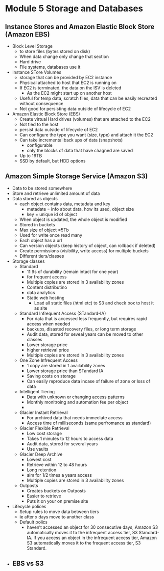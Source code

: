 # Module 5 Storage and Databases

## Instance Stores and Amazon Elastic Block Store (Amazon EBS)

- Block Level Storage
  - to store files (bytes stored on disk)
  - When data change only change that section
  - Hard drive
  - File systems, databases use it
- Instance STore Volumes
  - storage that can be provided by EC2 instance
  - Physical attached to host that EC2 is running on
  - If EC2 is terminated, the data on the ISV is deleted
    - As the EC2 might start up on another host
  - Useful for temp data, scratch files, data that can be easily recreated without consequence
  - Not good for persisting data outside of lifecycle of EC2
- Amazon Elastic Block Store (EBS)
  - Create virtual Hard drives (volumes) that are attached to the EC2 
  - Not tied to the host
  - persist data outside of lifecycle of EC2
  - Can configure the type you want (size, type) and attach it the EC2
  - Can take incremental back ups of data (snapshots)
    - configurable
    - only the blocks of data that have chagned are saved
  - Up to 16TB
  - SSD by default, but HDD options

## Amazon Simple Storage Service (Amazon S3)

- Data to be stored somewhere
- Store and retrieve unlimited amount of data
- Data stored as objects
  - each object contains data, metadata and key
    - metadate = info about data, how its used, object size
    - key = unique id of object
  - When object is updated, the whole object is modified
  - Stored in buckets
  - Max size of object =5Tb
  - Used for write once read many
  - Each object has a url
  - Can version objects (keep history of object, can rollback if deleted)
  - Create permissions (visibility, write access) for multiple buckets
  - Different tiers/classes
- Storage classes
  - Standard
    - 11 9s of durability (remain intact for one year)
    - for frequent access
    - Multiple copies are stored in 3 availability zones
    - Content distributino
    - data analytics
    - Static web hosting 
      - Load all static files (html etc) to S3 and check box to host it as site
  - Standard Infrequent Access (STandard-IA)
    - For data that is accessed less frequently, but requires rapid access when needed
    - backups, disasted recovery files, or long term storage
    - Audit data, stored for seveal years can be moved to other classes
    - Lower storage price
    - higher retrieval price
    - Multiple copies are stored in 3 availability zones
  - One Zone Infrequent Access
    - 1 copy are stored in 1 availability zones
    - Lower storage price than STandard IA
    - Saving costs on storage
    - Can easily reproduce data incase of failure of zone or loss of data
  - Intelligent Tiering
    - Data with unknown or changing access patterns
    - Monthly monitroing and automation fee per object
    - 
  - Glacier Instant Retrieval
    - For archived data that needs immediate access
    - Access time of milliseconds (same perfromance as standard)
  - Glacier Flexible Retrieval
    - Low cost storage
    - Takes 1 minutes to 12 hours to access data
    - Audit data, stored for several years
    - Use vaults
  - Glacier Deep Archive
    - Lowest cost
    - Retrieve within 12 to 48 hours
    - Long retention
    - aim for 1/2 times a years access
    - Multiple copies are stored in 3 availability zones
  - Outposts
    - Creates buckets on Outposts
    - Easier to retrieve
    - Puts it on your on premise site
- Lifecycle polices
  - Setup rules to move data between tiers
  - ie after x days move to another class
  - Default polics
    - haven’t accessed an object for 30 consecutive days, Amazon S3 automatically moves it to the infrequent access tier, S3 Standard-IA. If you access an object in the infrequent access tier, Amazon S3 automatically moves it to the frequent access tier, S3 Standard.
- EBS vs S3
  - 